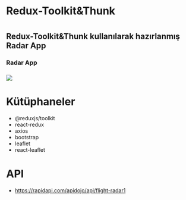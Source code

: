 <h1>Redux-Toolkit&Thunk<h1>

<h2>Redux-Toolkit&Thunk kullanılarak hazırlanmış Radar App</h2>

<h3>Radar App<h3>

<img src="radarapp.gif"/>

# Kütüphaneler

- @reduxjs/toolkit
- react-redux
- axios
- bootstrap
- leaflet
- react-leaflet

# API

- https://rapidapi.com/apidojo/api/flight-radar1
